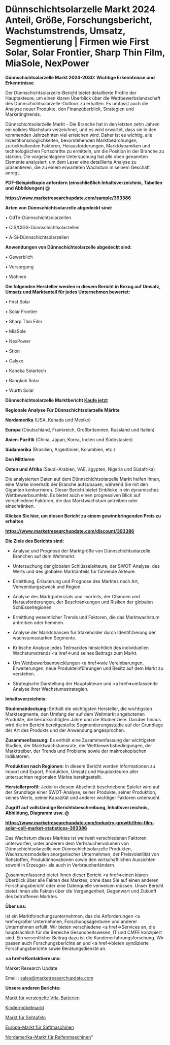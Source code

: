 # Dünnschichtsolarzelle Markt 2024 Anteil, Größe, Forschungsbericht, Wachstumstrends, Umsatz, Segmentierung | Firmen wie First Solar, Solar Frontier, Sharp Thin Film, MiaSole, NexPower

<strong>Dünnschichtsolarzelle Markt 2024-2030: Wichtige Erkenntnisse und Erkenntnisse</strong>

Der Dünnschichtsolarzelle-Bericht bietet detaillierte Profile der Hauptakteure, um einen klaren Überblick über die Wettbewerbslandschaft des Dünnschichtsolarzelle-Outlook zu erhalten. Es umfasst auch die Analyse neuer Produkte, den Finanzüberblick, Strategien und Marketingtrends.

Dünnschichtsolarzelle Markt - Die Branche hat in den letzten zehn Jahren ein solides Wachstum verzeichnet, und es wird erwartet, dass sie in den kommenden Jahrzehnten viel erreichen wird. Daher ist es wichtig, alle Investitionsmöglichkeiten, bevorstehenden Marktbedrohungen, zurückhaltenden Faktoren, Herausforderungen, Marktdynamiken und technologischen Fortschritte zu ermitteln, um die Position in der Branche zu stärken. Die vorgeschlagene Untersuchung hat alle oben genannten Elemente analysiert, um dem Leser eine detaillierte Analyse zu präsentieren, die zu einem erwarteten Wachstum in seinem Geschäft anregt.



<strong><b>PDF-Beispielkopie anfordern (einschließlich Inhaltsverzeichnis, Tabellen und Abbildungen) @ </b></strong>

<strong><a href=https://www.marketresearchupdate.com/sample/393386>

<strong>https://www.marketresearchupdate.com/sample/393386</u></a></strong></strong>



<strong>Arten von Dünnschichtsolarzelle abgedeckt sind:</strong>

• CdTe-Dünnschichtsolarzellen

• CIS/CIGS-Dünnschichtsolarzellen

• A-Si-Dünnschichtsolarzellen



<strong>Anwendungen von Dünnschichtsolarzelle abgedeckt sind:</strong>

• Gewerblich

• Versorgung

• Wohnen



<strong>Die folgenden Hersteller werden in diesem Bericht in Bezug auf Umsatz, Umsatz und Marktanteil für jedes Unternehmen bewertet:</strong>

• First Solar

• Solar Frontier

• Sharp Thin Film

• MiaSole

• NexPower

• Stion

• Calyxo

• Kaneka Solartech

• Bangkok Solar

• Wurth Solar



<strong>Dünnschichtsolarzelle Marktbericht <a href=https://www.marketresearchupdate.com/buynow/393386>Kaufe jetzt</a></strong>



<strong>Regionale Analyse Für Dünnschichtsolarzelle Märkte</strong>



<strong>Nordamerika</strong> (USA, Kanada und Mexiko)



<strong>Europa</strong> (Deutschland, Frankreich, Großbritannien, Russland und Italien)



<strong>Asien-Pazifik</strong> (China, Japan, Korea, Indien und Südostasien)



<strong>Südamerika</strong> (Brasilien, Argentinien, Kolumbien, etc.)



<strong>Den Mittleren</strong> 

<strong>Osten und Afrika</strong> (Saudi-Arabien, VAE, ägypten, Nigeria und Südafrika)

Die analysierten Daten auf dem Dünnschichtsolarzelle Markt helfen Ihnen, eine Marke innerhalb der Branche aufzubauen, während Sie mit den Giganten konkurrieren. Dieser Bericht bietet Einblicke in ein dynamisches Wettbewerbsumfeld. Es bietet auch einen progressiven Blick auf verschiedene Faktoren, die das Marktwachstum antreiben oder einschränken.



<strong>Klicken Sie hier, um diesen Bericht zu einem gewinnbringenden Preis zu erhalten
</strong>

<strong><a href=https://www.marketresearchupdate.com/discount/393386>https://www.marketresearchupdate.com/discount/393386</b></u></strong></a>



<strong>Die Ziele des Berichts sind:</strong>

- Analyse und Prognose der Marktgröße von Dünnschichtsolarzelle Branchen auf dem Weltmarkt.

- Untersuchung der globalen Schlüsselakteure, der SWOT-Analyse, des Werts und des globalen Marktanteils für führende Akteure.

- Ermittlung, Erläuterung und Prognose des Marktes nach Art, Verwendungszweck und Region.

- Analyse des Marktpotenzials und -vorteils, der Chancen und Herausforderungen, der Beschränkungen und Risiken der globalen Schlüsselregionen.

- Ermittlung wesentlicher Trends und Faktoren, die das Marktwachstum antreiben oder hemmen.

- Analyse der Marktchancen für Stakeholder durch Identifizierung der wachstumsstarken Segmente.

- Kritische Analyse jedes Teilmarktes hinsichtlich des individuellen Wachstumstrends <a href=>und</a> seines Beitrags zum Markt.

- Um Wettbewerbsentwicklungen <a href=>wie</a> Vereinbarungen, Erweiterungen, neue Produkteinführungen und Besitz auf dem Markt zu verstehen.

- Strategische Darstellung der Hauptakteure und <a href=>umfas</a>sende Analyse ihrer Wachstumsstrategien.



<strong>Inhaltsverzeichnis:</strong>



<strong>Studienabdeckung:</strong> Enthält die wichtigsten Hersteller, die wichtigsten Marktsegmente, den Umfang der auf dem Weltmarkt angebotenen Produkte, die berücksichtigten Jahre und die Studienziele. Darüber hinaus wird die im Bericht bereitgestellte Segmentierungsstudie auf der Grundlage der Art des Produkts und der Anwendung angesprochen.



<strong>Zusammenfassung:</strong> Es enthält eine Zusammenfassung der wichtigsten Studien, der Marktwachstumsrate, der Wettbewerbsbedingungen, der Markttreiber, der Trends und Probleme sowie der makroskopischen Indikatoren.



<strong>Produktion nach Regionen:</strong> In diesem Bericht werden Informationen zu Import und Export, Produktion, Umsatz und Hauptakteuren aller untersuchten regionalen Märkte bereitgestellt.



<strong>Herstellerprofil:</strong> Jeder in diesem Abschnitt beschriebene Spieler wird auf der Grundlage einer SWOT-Analyse, seiner Produkte, seiner Produktion, seines Werts, seiner Kapazität und anderer wichtiger Faktoren untersucht.



<strong><b>Zugriff auf vollständige Berichtsbeschreibung, Inhaltsverzeichnis, Abbildung, Diagramm usw. @ </b></strong>

<strong><a href=https://www.marketresearchupdate.com/industry-growth/thin-film-solar-cell-market-statistices-393386>https://www.marketresearchupdate.com/industry-growth/thin-film-solar-cell-market-statistices-393386</a></strong>

Das Wachstum dieses Marktes ist weltweit verschiedenen Faktoren unterworfen, unter anderem dem Verbrauchervolumen von Dünnschichtsolarzelle von Dünnschichtsolarzelle Produkten, Wachstumsmodellen anorganischer Unternehmen, der Preisvolatilität von Rohstoffen, Produktinnovationen sowie den wirtschaftlichen Aussichten sowohl in Erzeuger- als auch in Verbraucherländern.

Zusammenfassend bietet Ihnen dieser Bericht <a href=>einen</a> klaren Überblick über alle Fakten des Marktes, ohne dass Sie auf einen anderen Forschungsbericht oder eine Datenquelle verweisen müssen. Unser Bericht bietet Ihnen alle Fakten über die Vergangenheit, Gegenwart und Zukunft des betroffenen Marktes.



<strong>Über uns:</strong>

 ist ein Marktforschungsunternehmen, das die Anforderungen <a href=>großer</a> Unternehmen, Forschungsagenturen und anderer Unternehmen erfüllt. Wir bieten verschiedene <a href=>Services</a> an, die hauptsächlich für die Bereiche Gesundheitswesen, IT und CMFE konzipiert sind. Ein wesentlicher Beitrag dazu ist die Kundenerfahrungsforschung. Wir passen auch Forschungsberichte an und <a href=>bieten</a> syndizierte Forschungsberichte sowie Beratungsdienste an.



<strong><a href=>Kontaktiere uns:</a></strong>

Market Research Update

Email : sales@marketresearchupdate.com



<strong>Unsere anderen Berichte:</strong>

<a href=https://www.linkedin.com/pulse/sealed-vrla-batteries-market-2023-challenges>Markt für versiegelte Vrla-Batterien</a>

<a href=https://www.linkedin.com/pulse/childrens-furniture-market-outlooks>Kindermöbelmarkt</a>

<a href=https://www.linkedin.com/pulse/eye-chart-market-outlooks-2023-size-players-cost>Markt für Sehtafeln</a>

<a href=https://www.linkedin.com/pulse/europe-juice-machine-market-2023-usd-explained>Europa-Markt für Saftmaschinen</a>

<a href=https://www.linkedin.com/pulse/north-america-tire-machinery-market-2023-2030-coverage>Nordamerika-Markt für Reifenmaschinen</a>"
